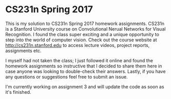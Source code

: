 # CS231n Spring 2017

This is my solution to CS231n Spring 2017 homework assignments. CS231n is a Stanford University course on Convolutional Nerual Networks for Visual Recognition. I found the class super exciting and a unique opportunity to step into the world of computer vision. Check out the course website at http://cs231n.stanford.edu to access lecture videos, project reports, assignments etc.

I myself had not taken the class; I just followed it online and found the homework assignments so instructive that I decided to share them here in case anyone was looking to double-check their answers. Lastly, if you have any questions or suggestions feel free to submit an issue.

I'm currently working on assignment 3 and will update the code as soon as it's finished.
